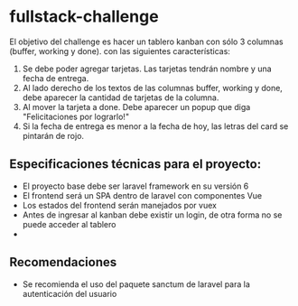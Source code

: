 # fullstack-challenge

El objetivo del challenge es hacer un tablero kanban con sólo 3 columnas (buffer, working y done). con las siguientes características:
1. Se debe poder agregar tarjetas. Las tarjetas tendrán nombre y una fecha de entrega.
2. Al lado derecho de los textos de las columnas buffer, working y done, debe aparecer la cantidad de tarjetas de la columna.
3. Al mover la tarjeta a done. Debe aparecer un popup que diga "Felicitaciones por lograrlo!"
4. Si la fecha de entrega es menor a la fecha de hoy, las letras del card se pintarán de rojo.


## Especificaciones técnicas para el proyecto:
- El proyecto base debe ser laravel framework en su versión 6
- El frontend será un SPA dentro de laravel con componentes Vue
- Los estados del frontend serán manejados por vuex
- Antes de ingresar al kanban debe existir un login, de otra forma no se puede acceder al tablero
- 

## Recomendaciones
- Se recomienda el uso del paquete sanctum de laravel para la autenticación del usuario
